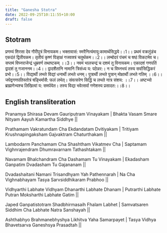 ```yaml
---
title: "Ganesha Stotra"
date: 2022-09-25T10:11:55+10:00
draft: false
---
```


## Stotram


प्रणम्यं शिरसा देव गौरीपुत्रं विनायकम।
भक्तावासं: स्मरैनित्यंमायु:कामार्थसिद्धये।।1।।
प्रथमं वक्रतुंडंच एकदंतं द्वितीयकम।
तृतीयं कृष्णं पिङा्क्षं गजवक्त्रं चतुर्थकम।।2।।
लम्बोदरं पंचमं च षष्ठं विकटमेव च।
सप्तमं विघ्नराजेन्द्रं धूम्रवर्ण तथाष्टकम् ।।3।।
नवमं भालचन्द्रं च दशमं तु विनायकम।
एकादशं गणपतिं द्वादशं तु गजाननम।।4।।
द्वादशैतानि नामानि त्रिसंध्य य: पठेन्नर:।
न च विघ्नभयं तस्य सर्वासिद्धिकरं प्रभो।।5।।
विद्यार्थी लभते विद्यां धनार्थी लभते धनम्।
पुत्रार्थी लभते पुत्रान् मोक्षार्थी लभते गतिम् ।।6।।
जपेद्वगणपतिस्तोत्रं षड्भिर्मासै: फलं लभेत्।
संवत्सरेण सिद्धिं च लभते नात्र संशय: ।।7।।
अष्टभ्यो ब्राह्मणेभ्यश्च लिखित्वां य: समर्पयेत।
तस्य विद्या भवेत्सर्वा गणेशस्य प्रसादत:।।8।।


## English transliteration

Pranamya Shirasa Devam Gauriputram Vinayakam |
Bhakta Vasam Smare Nityam Aayuh Kamartha Siddhye ||


Prathamam Vakratundam Cha Ekdandatam Dvitiyakam |
Tritiyam Krushnapingaksham Gajvaktram Chaturthakam ||


Lambodarm Panchamam Cha Shashtham Vikatmev Cha |
Saptamam Vighnrajendram Dhumravarnam Tathashtakam ||


Navamam Bhalchandram Cha Dashamam Tu Vinayakam |
Ekadasham Ganpatim Dvadasham Tu Gajananam ||


Dvadashaitani Namani Trisandhyam Yah Pathennarah |
Na Cha Vighnabhayam Tasya Sarvsiddhikaram Prabhoo ||


Vidhyarthi Labhate Vidhyam Dhanarthi Labhate Dhanam |
Putrarthi Labhate Putran Moksharthi Labhate Gatim ||


Japed Ganpatistotram Shadbhirmasaih Fhalam Labhet |
Samvatsaren Siddhim Cha Labhate Natra Sanshayah ||


Ashthabhyo Brahmanebhyshya Likhitva Yaha Samarpayet |
Tasya Vidhya Bhavetsarva Ganeshsya Prasadtah ||


